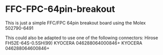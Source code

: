# FFC-FPC-64pin-breakout
This is just a simple FFC/FPC 64pin breakout board using the Molex 502790-6491

This could also be adapted to use one of the following connectors:
Hirose FH52E-64S-0.5SH(99)
KYOCERA 046288064000846+
KYOCERA 046288064600846+
